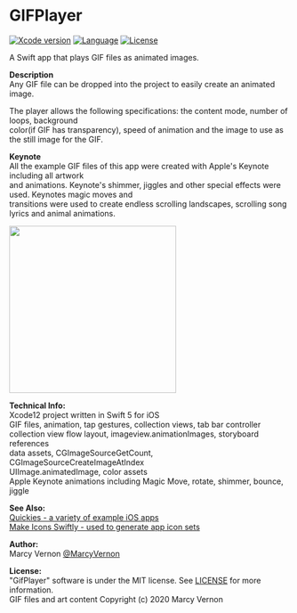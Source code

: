 # GIFPlayer
[![Xcode version](https://img.shields.io/badge/xcode-12%20-brightgreen)](https://developer.apple.com/xcode/)
[![Language](https://img.shields.io/badge/swift-5.0-orange.svg)](https://developer.apple.com/swift)
[![License](https://img.shields.io/badge/license-MIT-blue.svg?style=flat)](http://mit-license.org)

A Swift app that plays GIF files as animated images. 

**Description**\
Any GIF file can be dropped into the project to easily create an animated image. 

The player allows the following specifications: the content mode, number of loops, background \
color(if GIF has transparency), speed of animation and the image to use as the still image for the GIF. 

**Keynote**\
All the example GIF files of this app were created with Apple's Keynote including all artwork\
and animations. Keynote's shimmer, jiggles and other special effects were used. Keynotes magic moves and\
transitions were used to create endless scrolling landscapes, scrolling song lyrics and animal animations. 

<img src="GitHub-Images/GifPlayer.gif" width="300">


**Technical Info:** \
Xcode12  project written in Swift 5 for iOS\
GIF files, animation, tap gestures, collection views, tab bar controller\
collection view flow layout, imageview.animationImages, storyboard references\
data assets, CGImageSourceGetCount, CGImageSourceCreateImageAtIndex\
UIImage.animatedImage, color assets\
Apple Keynote animations including Magic Move, rotate, shimmer, bounce, jiggle


**See Also:** \
[Quickies - a variety of example iOS apps](https://github.com/PepperoniJoe/Quickies)\
 [Make Icons Swiftly - used to generate app icon sets
 ](https://github.com/PepperoniJoe/Make-Icons-Swiftly)
 
**Author:** \
Marcy Vernon [@MarcyVernon](https://twitter.com/MarcyVernon)


**License:** \
"GifPlayer" software is under the MIT license. See [LICENSE](/LICENSE) for more information.\
GIF files and art content Copyright (c) 2020 Marcy Vernon
